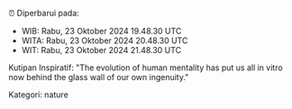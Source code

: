 ⏰ Diperbarui pada:
- WIB: Rabu, 23 Oktober 2024 19.48.30 UTC
- WITA: Rabu, 23 Oktober 2024 20.48.30 UTC
- WIT: Rabu, 23 Oktober 2024 21.48.30 UTC

Kutipan Inspiratif:
"The evolution of human mentality has put us all in vitro now behind the glass wall of our own ingenuity."


Kategori: nature

